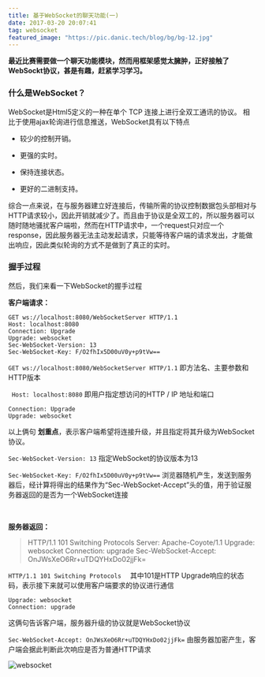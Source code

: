 ```yaml
---
title: 基于WebSocket的聊天功能(一)
date: 2017-03-20 20:07:41
tag: websocket
featured_image: "https://pic.danic.tech/blog/bg/bg-12.jpg"
---
```


 **最近比赛需要做一个聊天功能模块，然而用框架感觉太臃肿，正好接触了WebSockt协议，甚是有趣，赶紧学习学习。**


### 什么是WebSocket？

 WebSocket是Html5定义的一种在单个 TCP 连接上进行全双工通讯的协议。
 相比于使用ajax轮询进行信息推送，WebSocket具有以下特点

 - 较少的控制开销。

 - 更强的实时。

 - 保持连接状态。

 - 更好的二进制支持。


综合一点来说，在与服务器建立好连接后，传输所需的协议控制数据包头部相对与HTTP请求较小，因此开销就减少了。而且由于协议是全双工的，所以服务器可以随时随地骚扰客户端啦，然而在HTTP请求中，一个request只对应一个response，因此服务器无法主动发起请求，只能等待客户端的请求发出，才能做出响应，因此类似轮询的方式不是做到了真正的实时。

<!-- more -->


###  握手过程

然后，我们来看一下WebSocket的握手过程

 **客户端请求：**

	GET ws://localhost:8080/WebSocketServer HTTP/1.1
	Host: localhost:8080
	Connection: Upgrade
	Upgrade: websocket
	Sec-WebSocket-Version: 13
	Sec-WebSocket-Key: F/O2fhIx5D00uV0y+p9tVw==

 

 `GET ws://localhost:8080/WebSocketServer HTTP/1.1` 即方法名、主要参数和HTTP版本

` Host: localhost:8080` 即用户指定想访问的HTTP / IP 地址和端口

	Connection: Upgrade
	Upgrade: websocket

 以上俩句 **划重点**，表示客户端希望将连接升级，并且指定将其升级为WebSocket协议。

`Sec-WebSocket-Version: 13` 指定WebSocket的协议版本为13

`Sec-WebSocket-Key: F/O2fhIx5D00uV0y+p9tVw==` 浏览器随机产生，发送到服务器后，经计算将得出的结果作为“Sec-WebSocket-Accept”头的值，用于验证服务器返回的是否为一个WebSocket连接

<br/>

 **服务器返回：**

>	HTTP/1.1 101 Switching Protocols
	Server: Apache-Coyote/1.1
	Upgrade: websocket
	Connection: upgrade
	Sec-WebSocket-Accept: OnJWsXeO6Rr+uTDQYHxDo02jjFk=

`HTTP/1.1 101 Switching Protocols  ` 其中101是HTTP Upgrade响应的状态码，表示接下来就可以使用客户端要求的协议进行通信

	Upgrade: websocket
	Connection: upgrade

 这俩句告诉客户端，服务器升级的协议就是WebSocket协议

`Sec-WebSocket-Accept: OnJWsXeO6Rr+uTDQYHxDo02jjFk=` 由服务器加密产生，客户端会据此判断此次响应是否为普通HTTP请求

 ![websocket](http://pic.danic.tech/blog/websocket/websocket1.png)
